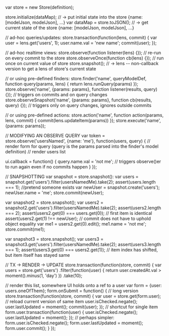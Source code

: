 var store = new Store(definition);

store.initialize(dataMap); // -> put initial state into the store {name: [modelJson, modelJson], ...}
var dataMap = store.toJSON(); // -> get current state of the store {name: [modelJson, modelJson], ...}

// ad-hoc queries/updates:
store.transaction(function(lens, commit) {
  var user = lens.get('users', 1);
  user.name.val = 'new name';
  commit(user);
});

// ad-hoc realtime views:
store.observe(function listener(lens) {}); // re-run on every commit to the store
store.observeOnce(function cb(lens) {}); // run once on current value of store
store.snapshot(); // -> lens  -- non-callback version to get a lens of store's current state

// or using pre-defined finders:
store.finder('name', queryModelDef, function query(params, lens) { return lens.runQuery(params) });
store.observe('name', {params: params}, function listener(results, query) {}); // triggers on commits and on query changes
store.observeSnapshot('name', {params: params}, function cb(results, query) {}); // triggers only on query changes, ignores outside commits

// or using pre-defined actions:
store.action('name', function action(params, lens, commit) { commit(lens.updateItem(params)) });
store.execute('name', {params: params});



// MODIFYING AN OBSERVE QUERY
var token = store.observe('usersNamed', {name: 'me'}, function(users, query) {
  // render form for query (query is the params parsed into the finder's model definition)
  // render users list

  ui.callback = function() {
    query.name.val = 'not me'; // triggers observe()er to run again even if no commits happen
  }
});


// SNAPSHOTTING
var snapshot = store.snapshot():
var users = snapshot.get('users').filter(usersNamedMe).take(2);
assert(users.length === 1); //pretend someone exists
var newUser = snapshot.create('users');
newUser.name = 'me';
store.commit(newUser);

var snapshot2 = store.snapshot();
var users2 = snapshot2.get('users').filter(usersNamedMe).take(2);
assert(users2.length === 2);
assert(users2.get(0) === users.get(0)); // first item is identical
assert(users2.get(1) !== newUser); // commit does not have to uphold object equality
var me1 = users2.get(0).edit();
me1.name = 'not me';
store.commit(me1);

var snapshot3 = store.snapshot();
var users3 = snapshot3.get('users').filter(usersNamedMe).take(2);
assert(users3.length === 1);
assert(users3.get(0) === users2.get(1)); // item index has shifted, but item itself has stayed same




// TX -> RENDER -> UPDATE
store.transaction(function(store, commit) {
  var users = store.get('users')
    .filter(function(user) { return user.createdAt.val > moment().minus(1, 'day') })
    .take(10);

  // render this list, somewhere UI holds onto a ref to a user
  var form = {user: users.oneOfThem};
  form.onSubmit = function() {
    // long version
    store.transaction(function(store, commit) {
      var user = store.get(form.user); // reload current version of same item
      user.isChecked.negate();
      user.lastUpdated = moment();
      commit(user);
    });
    // shortcut for single item
    form.user.transaction(function(user) {
      user.isChecked.negate();
      user.lastUpdated = moment();
    });
    // perhaps simpler:
    form.user.isChecked.negate();
    form.user.lastUpdated = moment();
    form.user.commit();
  }
});
